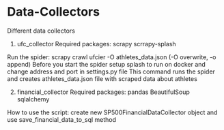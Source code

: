 # Data-Collectors
Different data collectors

1. ufc_collector
  Required packages:
  scrapy
  scrrapy-splash
  
  Run the spider: scrapy crawl ufcier -O athletes_data.json 
  (-O overwrite, -o append)
  Before you start the spider setup splash to run on docker and change address and port in settings.py file
  This command runs the spider and creates athletes_data.json file with scraped data about athletes

2. financial_collector
  Required packages:
  pandas
  BeautifulSoup
  sqlalchemy
  
  How to use the script: create new SP500FinancialDataCollector object and use save_financial_data_to_sql method
